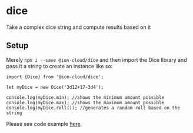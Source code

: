 # dice
Take a complex dice string and compute results based on it

## Setup
Merely `npm i --save @ion-cloud/dice` and then import the Dice library and pass it a string to create an instance like so:
```
import {Dice} from '@ion-cloud/dice';

let myDice = new Dice('3d12+17-3d4');

console.log(myDice.min); //shows the minimum amount possible
console.log(myDice.max); //shows the maximum amount possible
console.log(myDice.roll()); //generates a random roll based on the string
```
Please see code example [here](https://github.com/ion-cloud/dice/blob/master/demo/src/App.vue).
